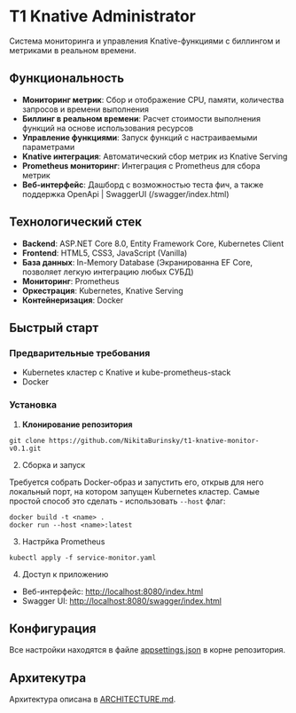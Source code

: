 # T1 Knative Administrator

Система мониторинга и управления Knative-функциями с биллингом и метриками в реальном времени.

## Функциональность

- **Мониторинг метрик**: Сбор и отображение CPU, памяти, количества запросов и времени выполнения
- **Биллинг в реальном времени**: Расчет стоимости выполнения функций на основе использования ресурсов
- **Управление функциями**: Запуск функций с настраиваемыми параметрами
- **Knative интеграция**: Автоматический сбор метрик из Knative Serving
- **Prometheus мониторинг**: Интеграция с Prometheus для сбора метрик
- **Веб-интерфейс**: Дашборд с возможностью теста фич, а также поддержка OpenApi | SwaggerUI (/swagger/index.html)

## Технологический стек

- **Backend**: ASP.NET Core 8.0, Entity Framework Core, Kubernetes Client
- **Frontend**: HTML5, CSS3, JavaScript (Vanilla)
- **База данных**: In-Memory Database (Экранированна EF Core, позволяет легкую интеграцию любых СУБД)
- **Мониторинг**: Prometheus
- **Оркестрация**: Kubernetes, Knative Serving
- **Контейнеризация**: Docker

## Быстрый старт

### Предварительные требования

- Kubernetes кластер с Knative и kube-prometheus-stack
- Docker

### Установка

1. **Клонирование репозитория**

```
git clone https://github.com/NikitaBurinsky/t1-knative-monitor-v0.1.git
```

2. Сборка и запуск

Требуется собрать Docker-образ и запустить его, открыв для него локальный порт,
на котором запущен Kubernetes кластер. Самые простой способ это сделать - использовать
`--host` флаг:

```
docker build -t <name> .
docker run --host <name>:latest
```

3. Настрйка Prometheus

```
kubectl apply -f service-monitor.yaml
```

4. Доступ к приложению

- Веб-интерфейс: [http://localhost:8080/index.html](http://localhost:8080/index.html)
- Swagger UI: [http://localhost:8080/swagger/index.html](http://localhost:8080/swagger/index.html)

## Конфигурация

Все настройки находятся в файле [appsettings.json](./appsettings.json) в корне репозитория.

## Архитекутра

Архитектура описана в [ARCHITECTURE.md](ARCHITECTURE.md).
